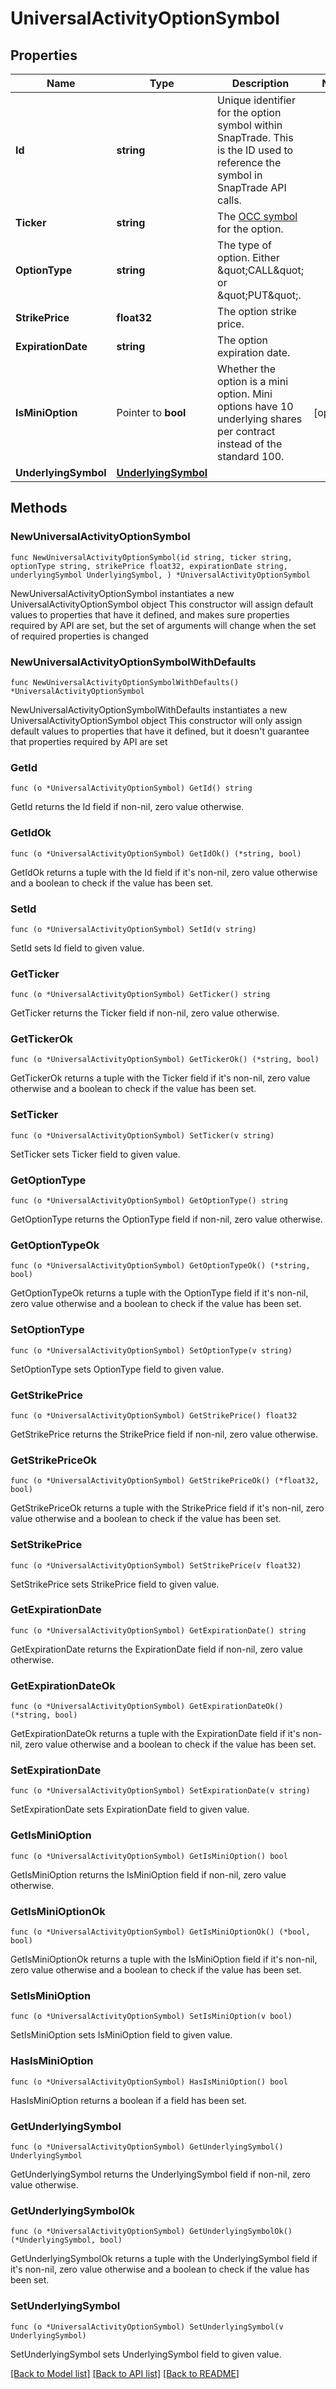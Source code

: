 # UniversalActivityOptionSymbol

## Properties

Name | Type | Description | Notes
------------ | ------------- | ------------- | -------------
**Id** | **string** | Unique identifier for the option symbol within SnapTrade. This is the ID used to reference the symbol in SnapTrade API calls. | 
**Ticker** | **string** | The [OCC symbol](https://en.wikipedia.org/wiki/Option_symbol) for the option. | 
**OptionType** | **string** | The type of option. Either \&quot;CALL\&quot; or \&quot;PUT\&quot;. | 
**StrikePrice** | **float32** | The option strike price. | 
**ExpirationDate** | **string** | The option expiration date. | 
**IsMiniOption** | Pointer to **bool** | Whether the option is a mini option. Mini options have 10 underlying shares per contract instead of the standard 100. | [optional] 
**UnderlyingSymbol** | [**UnderlyingSymbol**](UnderlyingSymbol.md) |  | 

## Methods

### NewUniversalActivityOptionSymbol

`func NewUniversalActivityOptionSymbol(id string, ticker string, optionType string, strikePrice float32, expirationDate string, underlyingSymbol UnderlyingSymbol, ) *UniversalActivityOptionSymbol`

NewUniversalActivityOptionSymbol instantiates a new UniversalActivityOptionSymbol object
This constructor will assign default values to properties that have it defined,
and makes sure properties required by API are set, but the set of arguments
will change when the set of required properties is changed

### NewUniversalActivityOptionSymbolWithDefaults

`func NewUniversalActivityOptionSymbolWithDefaults() *UniversalActivityOptionSymbol`

NewUniversalActivityOptionSymbolWithDefaults instantiates a new UniversalActivityOptionSymbol object
This constructor will only assign default values to properties that have it defined,
but it doesn't guarantee that properties required by API are set

### GetId

`func (o *UniversalActivityOptionSymbol) GetId() string`

GetId returns the Id field if non-nil, zero value otherwise.

### GetIdOk

`func (o *UniversalActivityOptionSymbol) GetIdOk() (*string, bool)`

GetIdOk returns a tuple with the Id field if it's non-nil, zero value otherwise
and a boolean to check if the value has been set.

### SetId

`func (o *UniversalActivityOptionSymbol) SetId(v string)`

SetId sets Id field to given value.


### GetTicker

`func (o *UniversalActivityOptionSymbol) GetTicker() string`

GetTicker returns the Ticker field if non-nil, zero value otherwise.

### GetTickerOk

`func (o *UniversalActivityOptionSymbol) GetTickerOk() (*string, bool)`

GetTickerOk returns a tuple with the Ticker field if it's non-nil, zero value otherwise
and a boolean to check if the value has been set.

### SetTicker

`func (o *UniversalActivityOptionSymbol) SetTicker(v string)`

SetTicker sets Ticker field to given value.


### GetOptionType

`func (o *UniversalActivityOptionSymbol) GetOptionType() string`

GetOptionType returns the OptionType field if non-nil, zero value otherwise.

### GetOptionTypeOk

`func (o *UniversalActivityOptionSymbol) GetOptionTypeOk() (*string, bool)`

GetOptionTypeOk returns a tuple with the OptionType field if it's non-nil, zero value otherwise
and a boolean to check if the value has been set.

### SetOptionType

`func (o *UniversalActivityOptionSymbol) SetOptionType(v string)`

SetOptionType sets OptionType field to given value.


### GetStrikePrice

`func (o *UniversalActivityOptionSymbol) GetStrikePrice() float32`

GetStrikePrice returns the StrikePrice field if non-nil, zero value otherwise.

### GetStrikePriceOk

`func (o *UniversalActivityOptionSymbol) GetStrikePriceOk() (*float32, bool)`

GetStrikePriceOk returns a tuple with the StrikePrice field if it's non-nil, zero value otherwise
and a boolean to check if the value has been set.

### SetStrikePrice

`func (o *UniversalActivityOptionSymbol) SetStrikePrice(v float32)`

SetStrikePrice sets StrikePrice field to given value.


### GetExpirationDate

`func (o *UniversalActivityOptionSymbol) GetExpirationDate() string`

GetExpirationDate returns the ExpirationDate field if non-nil, zero value otherwise.

### GetExpirationDateOk

`func (o *UniversalActivityOptionSymbol) GetExpirationDateOk() (*string, bool)`

GetExpirationDateOk returns a tuple with the ExpirationDate field if it's non-nil, zero value otherwise
and a boolean to check if the value has been set.

### SetExpirationDate

`func (o *UniversalActivityOptionSymbol) SetExpirationDate(v string)`

SetExpirationDate sets ExpirationDate field to given value.


### GetIsMiniOption

`func (o *UniversalActivityOptionSymbol) GetIsMiniOption() bool`

GetIsMiniOption returns the IsMiniOption field if non-nil, zero value otherwise.

### GetIsMiniOptionOk

`func (o *UniversalActivityOptionSymbol) GetIsMiniOptionOk() (*bool, bool)`

GetIsMiniOptionOk returns a tuple with the IsMiniOption field if it's non-nil, zero value otherwise
and a boolean to check if the value has been set.

### SetIsMiniOption

`func (o *UniversalActivityOptionSymbol) SetIsMiniOption(v bool)`

SetIsMiniOption sets IsMiniOption field to given value.

### HasIsMiniOption

`func (o *UniversalActivityOptionSymbol) HasIsMiniOption() bool`

HasIsMiniOption returns a boolean if a field has been set.

### GetUnderlyingSymbol

`func (o *UniversalActivityOptionSymbol) GetUnderlyingSymbol() UnderlyingSymbol`

GetUnderlyingSymbol returns the UnderlyingSymbol field if non-nil, zero value otherwise.

### GetUnderlyingSymbolOk

`func (o *UniversalActivityOptionSymbol) GetUnderlyingSymbolOk() (*UnderlyingSymbol, bool)`

GetUnderlyingSymbolOk returns a tuple with the UnderlyingSymbol field if it's non-nil, zero value otherwise
and a boolean to check if the value has been set.

### SetUnderlyingSymbol

`func (o *UniversalActivityOptionSymbol) SetUnderlyingSymbol(v UnderlyingSymbol)`

SetUnderlyingSymbol sets UnderlyingSymbol field to given value.



[[Back to Model list]](../README.md#documentation-for-models) [[Back to API list]](../README.md#documentation-for-api-endpoints) [[Back to README]](../README.md)


